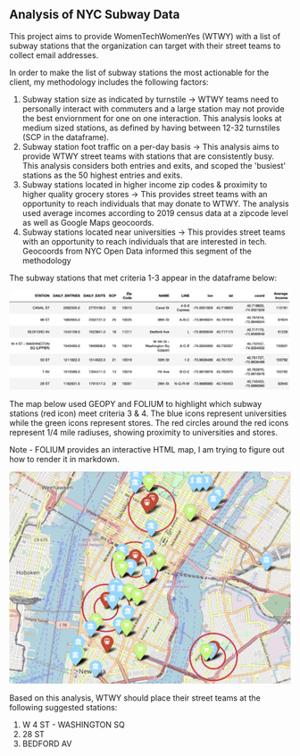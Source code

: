 ## Analysis of NYC Subway Data

This project aims to provide WomenTechWomenYes (WTWY) with a list of subway stations that the organization can target with their street teams to collect email addresses. 

In order to make the list of subway stations the most actionable for the client, my methodology includes the following factors:

1) Subway station size as indicated by turnstile -> WTWY teams need to personally interact with commuters and a large station may not provide the best enviornment for one on one interaction. This analysis looks at medium sized stations, as defined by having between 12-32 turnstiles (SCP in the dataframe). 
2) Subway station foot traffic on a per-day basis -> This analysis aims to provide WTWY street teams with stations that are consistently busy. This analysis considers both entries and exits, and scoped the 'busiest' stations as the 50 highest entries and exits. 
3) Subway stations located in higher income zip codes & proximity to higher quality grocery stores -> This provides street teams with an opportunity to reach individuals that may donate to WTWY. The analysis used average incomes according to 2019 census data at a zipcode level as well as Google Maps geocoords.
4) Subway stations located near universities -> This provides street teams with an opportunity to reach individuals that are interested in tech. Geocoords from NYC Open Data informed this segment of the methodology

The subway stations that met criteria 1-3 appear in the dataframe below:

![df](dataframe.png)

The map below used GEOPY and FOLIUM to highlight which subway stations (red icon) meet criteria 3 & 4. The blue icons represent universities while the green icons represent stores. The red circles around the red icons represent 1/4 mile radiuses, showing proximity to universities and stores. 

Note - FOLIUM provides an interactive HTML map, I am trying to figure out how to render it in markdown. 

![map](map.png)

Based on this analysis, WTWY should place their street teams at the following suggested stations:

1) W 4 ST - WASHINGTON SQ
2) 28 ST
3) BEDFORD AV





